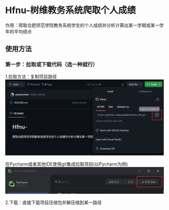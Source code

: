 # Hfnu-树维教务系统爬取个人成绩
作用：爬取合肥师范学院教务系统学生的个人成绩并分析计算出某一学期或某一学年的平均绩点

## 使用方法
### 第一步：拉取或下载代码（选一种就行）
1.拉取方法：复制项目路径
![](image/1.1.png)

在Pycharm或者其他IDE使用git集成拉取项目(以Pycharm为例)
![](image/1.2.png)

2.下载：直接下载项目压缩包并解压缩到某一路径
